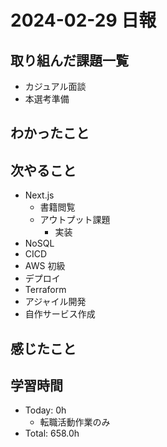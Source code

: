 # 2024-02-29 日報

## 取り組んだ課題一覧

- カジュアル面談
- 本選考準備

## わかったこと

## 次やること

- Next.js
  - 書籍閲覧
  - アウトプット課題
    - 実装
- NoSQL
- CICD
- AWS 初級
- デプロイ
- Terraform
- アジャイル開発
- 自作サービス作成

## 感じたこと

## 学習時間

- Today: 0h
  - 転職活動作業のみ
- Total: 658.0h
